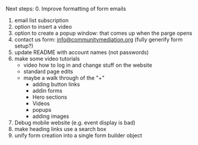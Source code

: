 Next steps:
0. Improve formatting of form emails
1. email list subscription
2. option to insert a video
3. option to create a popup window: that comes up when the parge opens
4. contact us form: info@communitymediation.org (fully generify form setup?)
5. update README with account names (not passwords)
6. make some video tutorials
    - video how to log in and change stuff on the website
    - standard page edits
    - maybe a walk through of the "+"
        - adding button links
        - addin forms
        - Hero sections
        - Videos
        - popups
        - adding images
7. Debug mobile website (e.g. event display is bad)
8. make heading links use a search box
9. unify form creation into a single form builder object
